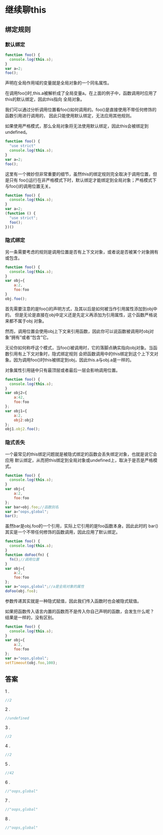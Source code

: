 # 继续聊this
## 绑定规则
### 默认绑定
```javascript
function foo() {
  console.log(this.a);
}
var a=2;
foo();
```
声明在全局作用域的变量就是全局对象的一个同名属性。

在调用foo()时,this.a被解析成了全局变量a。在上面的例子中，函数调用时应用了this的默认绑定，因此this指向
全局对象。

我们可以通过分析调用位置看foo()如何调用的。foo()是直接使用不带任何修饰的函数引用进行调用的，
因此只能使用默认绑定，无法应用其他规则。

如果使用严格模式，那么全局对象将无法使用默认绑定，因此this会被绑定到undefined。
```javascript
function foo() {
  "use strict"
  console.log(this.a);
}
var a=2;
foo();
```
这里有一个微妙但非常重要的细节，虽然this的绑定规则完全取决于调用位置，但是只有
foo()运行在非严格模式下时，默认绑定才能绑定到全局对象；严格模式下与foo()的调用位置无关。

```javascript
function foo() {
  console.log(this.a);
}
var a=2;
(function () {
  "use strict";
  foo();
})()
```
### 隐式绑定
另一条需要考虑的规则是调用位置是否有上下文对象，或者说是否被某个对象拥有或包含。
```javascript
function foo() {
  console.log(this.a);
}
var obj={
	a:2,
	foo:foo
}
obj.foo();
```
首先需要注意的是foo()的声明方式，及其以后是如何被当作引用属性添加到obj中的。
但是无论是直接在obj中定义还是先定义再添加为引用属性，这个函数严格说来都不属于obj
对象。

然而，调用位置会使用obj上下文来引用函数，因此你可以说函数被调用时obj对象“拥有”或者“包含”它。

无论你如何称呼这个模式，当foo()被调用时，它的落脚点确实指向obj对象。当函数引用有上下文对象时，隐式绑定规则
会把函数调用中的this绑定到这个上下文对象。因为调用foo()时this被绑定到obj，因此this.a与obj.a是一样的。

对象属性引用链中只有最顶层或者最后一层会影响调用位置。
```javascript
function foo() {
  console.log(this.a);
}
var obj2={
	a:42,
	foo:foo
};
var obj1={
	a:2,
	obj2:obj2
};
obj1.obj2.foo();

```
### 隐式丢失
一个最常见的this绑定问题就是被隐式绑定的函数会丢失绑定对象，也就是说它会应用
默认绑定，从而把this绑定到全局对象或undefined上，取决于是否是严格模式。
```javascript
function foo() {
  console.log(this.a);
}
var obj={
	a:2,
	foo:foo
};
var bar=obj.foo;//函数别名
var a="oops,global";
bar();
```
虽然bar是obj.foo的一个引用，实际上它引用的是foo函数本身。因此此时的
bar()其实是一个不带任何修饰的函数调用，因此应用了默认绑定。

```javascript
function foo() {
  console.log(this.a);
}
function doFoo(fn) {
  fn();//调用位置
}
var obj={
	a:2,
	foo:foo
};
var a="oops,global";//a是全局对象的属性
doFoo(obj.foo);
```
参数传递其实就是一种隐式赋值，因此我们传入函数时也会被隐式赋值。

如果把函数传入语言内置的函数而不是传入你自己声明的函数，会发生什么呢？
结果是一样的，没有区别。
```javascript
function foo() {
  console.log(this.a);
}
var obj={
	a:2,
	foo:foo
};
var a="oops,global";
setTimeout(obj.foo,100);
```
## 答案
1 .
```javascript
//2
```

2 .
```javascript
//undefined
``` 

3 .
```javascript
//2
```
4 .
```javascript
//2
``` 

5 .
```javascript
//42
``` 
6 .
```javascript
//"oops,global"
```
7 .
```javascript
//"oops,global"
```

8 .
```javascript
//"oops,global"
```